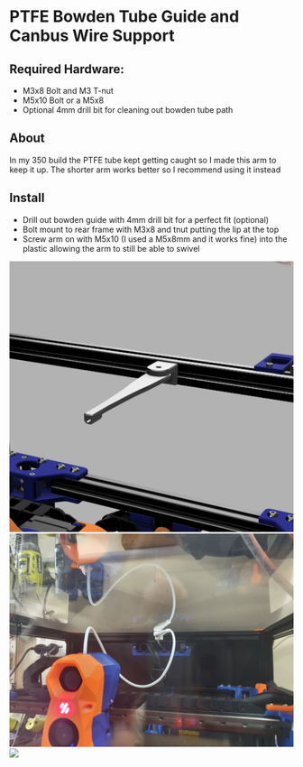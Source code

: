 # PTFE Bowden Tube Guide and Canbus Wire Support

## Required Hardware:
- M3x8 Bolt and M3 T-nut
- M5x10 Bolt or a M5x8
- Optional 4mm drill bit for cleaning out bowden tube path 

## About

In my 350 build the PTFE tube kept getting caught so I made this arm to keep it up. The shorter arm works better so I recommend using it instead

## Install

- Drill out bowden guide with 4mm drill bit for a perfect fit (optional)
- Bolt mount to rear frame with M3x8 and tnut putting the lip at the top
- Screw arm on with M5x10 (I used a M5x8mm and it works fine) into the plastic allowing the arm to still be able to swivel 



<img src="Images/Tube_Guide.png">
<img src="Images/Tube1.jpg">
<img src="Images/Dokuu.jpg">
